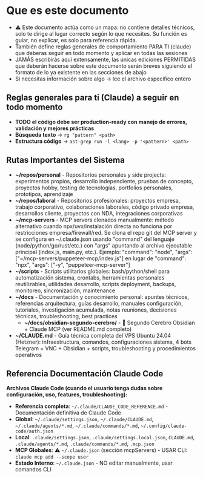 # Que es este documento
- ⚠️ Este documento actúa como un mapa: no contiene detalles técnicos, solo te dirige al lugar correcto según lo que necesites. Su función es guiar, no explicar, es solo para referencia rápida.
- También define reglas generales de comportamiento PARA TI (claude) que deberas seguir en todo momento y aplicar en todas las sesiones
- JAMÁS escribirás aquí extensamente, las únicas ediciones PERMITIDAS que deberán hacerse sobre este documento serán breves siguiendo el formato de lo ya existente en las secciones de abajo
- Si necesitas información sobre algo -> lee el archivo específico entero

## Reglas generales para ti (Claude) a seguir en todo momento

- **TODO el código debe ser production-ready con manejo de errores, validación y mejores prácticas**
- **Búsqueda texto** → `rg "pattern" <path>`
- **Estructura código** → `ast-grep run -l <lang> -p '<pattern>' <path>`

## Rutas Importantes del Sistema

- **~/repos/personal** - Repositorios personales y side projects: experimentos propios, desarrollo independiente, pruebas de concepto, proyectos hobby, testing de tecnologías, portfolios personales, prototipos, aprendizaje
- **~/repos/laboral** - Repositorios profesionales: proyectos empresa, trabajo corporativo, colaboraciones laborales, código privado empresa, desarrollos cliente, proyectos con NDA, integraciones corporativas
- **~/mcp-servers** - MCP servers clonados manualmente: método alternativo cuando npx/uvx/instalación directa no funciona por restricciones empresa/firewall/red. Se clona el repo git del MCP server y se configura en ~/.claude.json usando "command" del lenguaje (node/python/go/rust/etc.) con "args" apuntando al archivo ejecutable principal (index.js, main.py, etc.). Ejemplo: "command": "node", "args": ["~/mcp-servers/puppeteer-mcp/index.js"] en lugar de "command": "npx", "args": ["-y", "puppeteer-mcp-server"]
- **~/scripts** - Scripts utilitarios globales: bash/python/shell para automatización sistema, crontabs, herramientas personales reutilizables, utilidades desarrollo, scripts deployment, backups, monitoreo, sincronización, maintenance
- **~/docs** - Documentación y conocimiento personal: apuntes técnicos, referencias arquitectura, guías desarrollo, manuales configuración, tutoriales, investigación acumulada, notas reuniones, decisiones técnicas, troubleshooting, best practices
  - **~/docs/obsidian-segundo-cerebro/** - 🧠 Segundo Cerebro Obsidian + Claude MCP (ver README.md completo)
- **~/CLAUDE.md** - Guía técnica completa del VPS Ubuntu 24.04 (Hetzner): infraestructura, comandos, configuraciones sistema, 4 bots Telegram + VNC + Obsidian + scripts, troubleshooting y procedimientos operativos

## Referencia Documentación Claude Code

**Archivos Claude Code (cuando el usuario tenga dudas sobre configuración, uso, features, troubleshooting):**

- **Referencia completa**: `~/.claude/CLAUDE_CODE_REFERENCE.md` - Documentación definitiva de Claude Code
- **Global**: `~/.claude/settings.json`, `~/.claude/CLAUDE.md`, `~/.claude/agents/*.md`, `~/.claude/commands/*.md`, `~/.config/claude-code/auth.json`
- **Local**: `.claude/settings.json`, `.claude/settings.local.json`, `CLAUDE.md`, `.claude/agents/*.md`, `.claude/commands/*.md`, `.mcp.json`
- **MCP Globales**: ⚠️ `~/.claude.json` (sección mcpServers) - USAR CLI: `claude mcp add --scope user`
- **Estado Interno**: `~/.claude.json` - NO editar manualmente, usar comandos CLI
